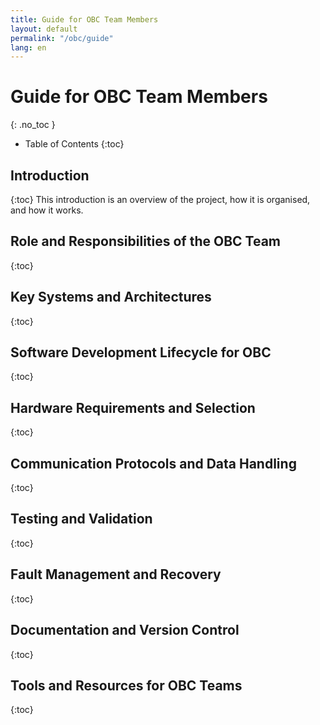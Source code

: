 ```yaml
---
title: Guide for OBC Team Members
layout: default
permalink: "/obc/guide"
lang: en
---
```


# Guide for OBC Team Members
{: .no_toc }


- Table of Contents
{:toc}

## Introduction
{:toc}
This introduction is an overview of the project, how it is organised, and how it works.


## Role and Responsibilities of the OBC Team
{:toc}



## Key Systems and Architectures
{:toc}



## Software Development Lifecycle for OBC
{:toc}



## Hardware Requirements and Selection
{:toc}


## Communication Protocols and Data Handling
{:toc}



## Testing and Validation
{:toc}



## Fault Management and Recovery
{:toc}



## Documentation and Version Control
{:toc}



## Tools and Resources for OBC Teams
{:toc}



